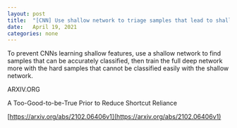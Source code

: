 ```yaml
---
layout: post
title:  "[CNN] Use shallow network to triage samples that lead to shallow features"
date:   April 19, 2021
categories: none
---
```


To prevent CNNs learning shallow features, use a shallow network to find samples that can be accurately classified, then train the full deep network more with the hard samples that cannot be classified easily with the shallow network. 

ARXIV.ORG

A Too-Good-to-be-True Prior to Reduce Shortcut Reliance






[https://arxiv.org/abs/2102.06406v1](https://arxiv.org/abs/2102.06406v1)



 


